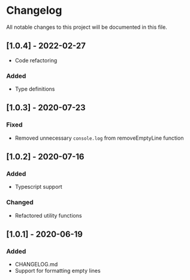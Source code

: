 # Changelog
All notable changes to this project will be documented in this file.

## [1.0.4] - 2022-02-27

- Code refactoring
  
### Added

- Type definitions

## [1.0.3] - 2020-07-23

### Fixed
- Removed unnecessary `console.log` from removeEmptyLine function

## [1.0.2] - 2020-07-16

### Added
- Typescript support

### Changed
- Refactored utility functions

## [1.0.1] - 2020-06-19

### Added
- CHANGELOG.md
- Support for formatting empty lines

